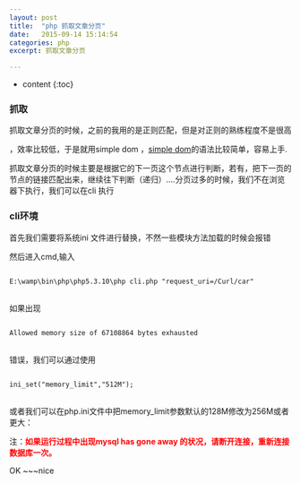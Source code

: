 ```yaml
---
layout: post
title:  "php 抓取文章分页"
date:   2015-09-14 15:14:54
categories: php
excerpt: 抓取文章分页

---
```


* content
{:toc}

### 抓取

抓取文章分页的时候，之前的我用的是正则匹配，但是对正则的熟练程度不是很高

，效率比较低，于是就用simple dom ，[simple dom](http://simplehtmldom.sourceforge.net/)的语法比较简单，容易上手.

 抓取文章分页的时候主要是根据它的下一页这个节点进行判断，若有，把下一页的节点的链接匹配出来，继续往下判断（递归）....分页过多的时候，我们不在浏览器下执行，我们可以在cli 执行


###  cli环境

首先我们需要将系统ini 文件进行替换，不然一些模块方法加载的时候会报错


然后进入cmd,输入 
<pre><code>
E:\wamp\bin\php\php5.3.10\php cli.php "request_uri=/Curl/car"
</code>
</pre>

如果出现
<pre><code>
Allowed memory size of 67108864 bytes exhausted
</code>
</pre>
错误，我们可以通过使用
<pre><code>
ini_set("memory_limit","512M"); 
</code>
</pre>

或者我们可以在php.ini文件中把memory_limit参数默认的128M修改为256M或者更大：


注：<strong style="color:red;">如果运行过程中出现mysql has gone away 的状况，请断开连接，重新连接数据库一次。</strong>

OK ~~~nice




